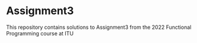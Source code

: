# Assignment3

This repository contains solutions to Assignment3 from the 2022 Functional Programming course at ITU

